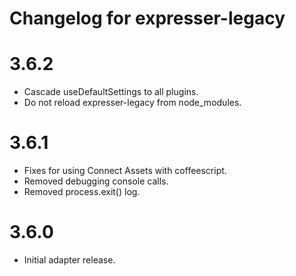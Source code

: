 # Changelog for expresser-legacy

3.6.2
=====
* Cascade useDefaultSettings to all plugins.
* Do not reload expresser-legacy from node_modules.

3.6.1
=====
* Fixes for using Connect Assets with coffeescript.
* Removed debugging console calls.
* Removed process.exit() log.

3.6.0
=====
* Initial adapter release.
